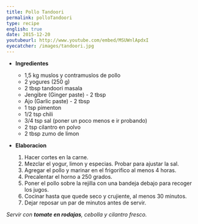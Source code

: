 ```yaml
---
title: Pollo Tandoori 
permalink: polloTandoori
type: recipe
english: true
date: 2015-12-20
youtubeurl: http://www.youtube.com/embed/MSUWnlApdxI
eyecatcher: /images/tandoori.jpg
---
```


* **Ingredientes**

  * 1,5 kg muslos y contramuslos de pollo
  * 2 yogures (250 g)
  * 2 tbsp tandoori masala
  * Jengibre (Ginger paste) - 2 tbsp
  * Ajo (Garlic paste) - 2 tbsp
  * 1 tsp pimenton
  * 1/2 tsp chili
  * 3/4 tsp sal (poner un poco menos e ir probando)
  * 2 tsp cilantro en polvo
  * 2 tbsp zumo de limon

* **Elaboracion**

  1. Hacer cortes en la carne.
  2. Mezclar el yogur, limon y especias. Probar para ajustar la sal.
  3. Agregar el pollo y marinar en el frigorifico al menos 4 horas.
  4. Precalentar el horno a 250 grados.
  5. Poner el pollo sobre la rejilla con una bandeja debajo para recoger los jugos.
  6. Cocinar hasta que quede seco y crujiente, al menos 30 minutos.
  7. Dejar reposar un par de minutos antes de servir.

_Servir con **tomate en rodajas**, cebolla y cilantro fresco._
